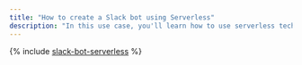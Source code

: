 ```yaml
---
title: "How to create a Slack bot using Serverless"
description: "In this use case, you'll learn how to use serverless technologies to create a Slack bot that will run commands in a chat and respond to user messages."
---
```


{% include [slack-bot-serverless](../../_tutorials/serverless/slack-bot-serverless.md) %}